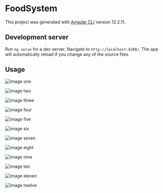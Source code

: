 # FoodSystem

This project was generated with [Angular CLI](https://github.com/angular/angular-cli) version 12.2.11.

## Development server

Run `ng serve` for a dev server. Navigate to `http://localhost:4200/`. The app will automatically reload if you change any of the source files.

## Usage

![image one](https://github.com/AustinWayneSanders/Project2FrontEnd/blob/main/Project2_Demo_Images/project2_demo_image1.PNG) 

![image two](https://github.com/AustinWayneSanders/Project2FrontEnd/blob/main/Project2_Demo_Images/project2_demo_image2.PNG)

![image three](https://github.com/AustinWayneSanders/Project2FrontEnd/blob/main/Project2_Demo_Images/project2_demo_image3.PNG)

![image four](https://github.com/AustinWayneSanders/Project2FrontEnd/blob/main/Project2_Demo_Images/project2_demo_image4.PNG)

![image five](https://github.com/AustinWayneSanders/Project2FrontEnd/blob/main/Project2_Demo_Images/project2_demo_image5.PNG)

![image six](https://github.com/AustinWayneSanders/Project2FrontEnd/blob/main/Project2_Demo_Images/project2_demo_image6.PNG)

![image seven](https://github.com/AustinWayneSanders/Project2FrontEnd/blob/main/Project2_Demo_Images/project2_demo_image7.PNG)

![image eight](https://github.com/AustinWayneSanders/Project2FrontEnd/blob/main/Project2_Demo_Images/project2_demo_image8.PNG)

![image nine](https://github.com/AustinWayneSanders/Project2FrontEnd/blob/main/Project2_Demo_Images/project2_demo_image9.PNG)

![image ten](https://github.com/AustinWayneSanders/Project2FrontEnd/blob/main/Project2_Demo_Images/project2_demo_image10.PNG)

![image eleven](https://github.com/AustinWayneSanders/Project2FrontEnd/blob/main/Project2_Demo_Images/project2_demo_image11.PNG)

![image twelve](https://github.com/AustinWayneSanders/Project2FrontEnd/blob/main/Project2_Demo_Images/project2_demo_image12.PNG)

